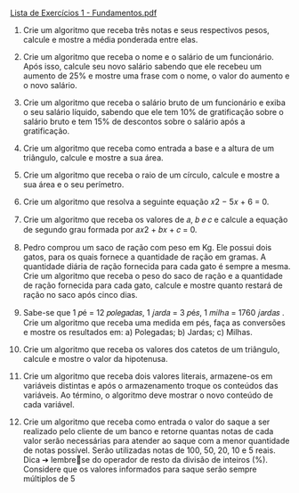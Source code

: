 [Lista de Exercícios 1 - Fundamentos.pdf](https://github.com/EduardoVitorInocencio/algoritmos-programacaoI-senac/files/14578594/Lista.de.Exercicios.1.-.Fundamentos.pdf)

1. Crie um algoritmo que receba três notas e seus respectivos pesos, calcule e 
mostre a média ponderada entre elas.

2. Crie um algoritmo que receba o nome e o salário de um funcionário. Após 
isso, calcule seu novo salário sabendo que ele recebeu um aumento de 25% 
e mostre uma frase com o nome, o valor do aumento e o novo salário. 

3. Crie um algoritmo que receba o salário bruto de um funcionário e exiba o seu 
salário líquido, sabendo que ele tem 10% de gratificação sobre o salário bruto 
e tem 15% de descontos sobre o salário após a gratificação. 

4. Crie um algoritmo que receba como entrada a base e a altura de um triângulo, 
calcule e mostre a sua área. 

5. Crie um algoritmo que receba o raio de um círculo, calcule e mostre a sua 
área e o seu perímetro. 

6. Crie um algoritmo que resolva a seguinte equação 𝑥2 − 5𝑥 + 6 = 0. 

7. Crie um algoritmo que receba os valores de 𝑎, 𝑏 𝑒 𝑐 e calcule a equação de 
segundo grau formada por 𝑎𝑥2 + 𝑏𝑥 + 𝑐 = 0. 

8. Pedro comprou um saco de ração com peso em Kg. Ele possui dois gatos, 
para os quais fornece a quantidade de ração em gramas. A quantidade diária 
de ração fornecida para cada gato é sempre a mesma. Crie um algoritmo que 
receba o peso do saco de ração e a quantidade de ração fornecida para cada 
gato, calcule e mostre quanto restará de ração no saco após cinco dias. 

9. Sabe-se que 1 𝑝é = 12 𝑝𝑜𝑙𝑒𝑔𝑎𝑑𝑎𝑠, 1 𝑗𝑎𝑟𝑑𝑎 = 3 𝑝é𝑠, 1 𝑚𝑖𝑙ℎ𝑎 = 1760 𝑗𝑎𝑟𝑑𝑎𝑠 .
Crie um algoritmo que receba uma medida em pés, faça as conversões e 
mostre os resultados em: 
a) Polegadas; 
b) Jardas; 
c) Milhas. 

10. Crie um algoritmo que receba os valores dos catetos de um triângulo, calcule 
e mostre o valor da hipotenusa. 

11. Crie um algoritmo que receba dois valores literais, armazene-os em variáveis 
distintas e após o armazenamento troque os conteúdos das variáveis. Ao 
término, o algoritmo deve mostrar o novo conteúdo de cada variável. 

12. Crie um algoritmo que receba como entrada o valor do saque a ser realizado 
pelo cliente de um banco e retorne quantas notas de cada valor serão 
necessárias para atender ao saque com a menor quantidade de notas 
possível. Serão utilizadas notas de 100, 50, 20, 10 e 5 reais. Dica ➔ lembrese do operador de resto da divisão de inteiros (%). Considere que os valores 
informados para saque serão sempre múltiplos de 5

